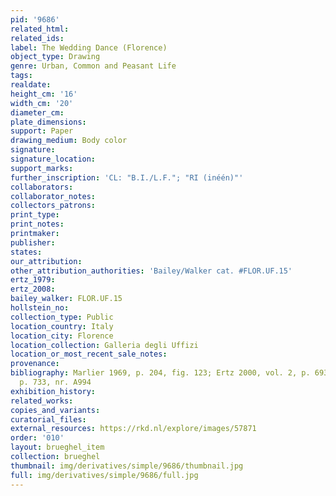 ```yaml
---
pid: '9686'
related_html: 
related_ids: 
label: The Wedding Dance (Florence)
object_type: Drawing
genre: Urban, Common and Peasant Life
tags: 
realdate: 
height_cm: '16'
width_cm: '20'
diameter_cm: 
plate_dimensions: 
support: Paper
drawing_medium: Body color
signature: 
signature_location: 
support_marks: 
further_inscription: 'CL: "B.I./L.F."; "RI (inéén)"'
collaborators: 
collaborator_notes: 
collectors_patrons: 
print_type: 
print_notes: 
printmaker: 
publisher: 
states: 
our_attribution: 
other_attribution_authorities: 'Bailey/Walker cat. #FLOR.UF.15'
ertz_1979: 
ertz_2008: 
bailey_walker: FLOR.UF.15
hollstein_no: 
collection_type: Public
location_country: Italy
location_city: Florence
location_collection: Galleria degli Uffizi
location_or_most_recent_sale_notes: 
provenance: 
bibliography: Marlier 1969, p. 204, fig. 123; Ertz 2000, vol. 2, p. 693, fig. 573,
  p. 733, nr. A994
exhibition_history: 
related_works: 
copies_and_variants: 
curatorial_files: 
external_resources: https://rkd.nl/explore/images/57871
order: '010'
layout: brueghel_item
collection: brueghel
thumbnail: img/derivatives/simple/9686/thumbnail.jpg
full: img/derivatives/simple/9686/full.jpg
---
```


